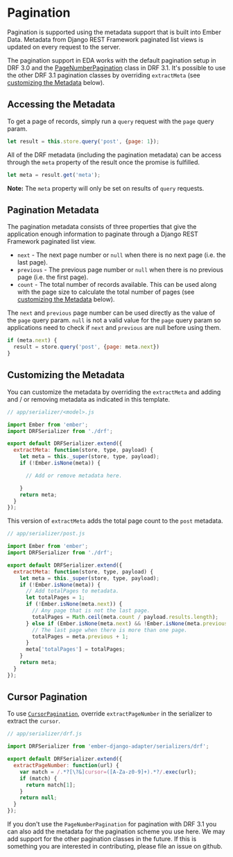 # Pagination

Pagination is supported using the metadata support that is built into Ember Data.
Metadata from Django REST Framework paginated list views is updated on every request
to the server.

The pagination support in EDA works with the default pagination setup in DRF 3.0 and the
[PageNumberPagination](http://www.django-rest-framework.org/api-guide/pagination/#pagenumberpagination)
class in DRF 3.1. It's possible to use the other DRF 3.1 pagination classes by
overriding `extractMeta` (see [customizing the Metadata](#customizing-the-metadata) below).


## Accessing the Metadata

To get a page of records, simply run a `query` request with the `page` query param.

```js
let result = this.store.query('post', {page: 1});
```

All of the DRF metadata (including the pagination metadata) can be access through the
`meta` property of the result once the promise is fulfilled.

```js
let meta = result.get('meta');
```

**Note:** The `meta` property will only be set on results of `query` requests.


## Pagination Metadata

The pagination metadata consists of three properties that give the application enough
information to paginate through a Django REST Framework paginated list view.

* `next` - The next page number or `null` when there is no next page (i.e. the last
           page).
* `previous` - The previous page number or `null` when there is no previous page (i.e.
               the first page).
* `count` - The total number of records available. This can be used along with the page
            size to calculate the total number of pages (see
            [customizing the Metadata](#customizing-the-metadata) below).


The `next` and `previous` page number can be used directly as the value of the `page`
query param. `null` is not a valid value for the `page` query param so applications need
to check if `next` and `previous` are null before using them.

```js
if (meta.next) {
  result = store.query('post', {page: meta.next})
}
```

## Customizing the Metadata

You can customize the metadata by overriding the `extractMeta` and adding and / or removing
metadata as indicated in this template.

```js
// app/serializer/<model>.js

import Ember from 'ember';
import DRFSerializer from './drf';

export default DRFSerializer.extend({
  extractMeta: function(store, type, payload) {
    let meta = this._super(store, type, payload);
    if (!Ember.isNone(meta)) {

      // Add or remove metadata here.

    }
    return meta;
  }
});
```

This version of `extractMeta` adds the total page count to the `post` metadata.

```js
// app/serializer/post.js

import Ember from 'ember';
import DRFSerializer from './drf';

export default DRFSerializer.extend({
  extractMeta: function(store, type, payload) {
    let meta = this._super(store, type, payload);
    if (!Ember.isNone(meta)) {
      // Add totalPages to metadata.
      let totalPages = 1;
      if (!Ember.isNone(meta.next)) {
        // Any page that is not the last page.
        totalPages = Math.ceil(meta.count / payload.results.length);
      } else if (Ember.isNone(meta.next) && !Ember.isNone(meta.previous)) {
        // The last page when there is more than one page.
        totalPages = meta.previous + 1;
      }
      meta['totalPages'] = totalPages;
    }
    return meta;
  }
});
```

## Cursor Pagination

To use [`CursorPagination`](http://www.django-rest-framework.org/api-guide/pagination/#cursorpagination), override `extractPageNumber` in the serializer to extract the `cursor`.

```js
// app/serializer/drf.js

import DRFSerializer from 'ember-django-adapter/serializers/drf';

export default DRFSerializer.extend({
  extractPageNumber: function(url) {
    var match = /.*?[\?&]cursor=([A-Za-z0-9]+).*?/.exec(url);
    if (match) {
      return match[1];
    }
    return null;
  }
});
```

If you don't use the `PageNumberPagination` for pagination with DRF 3.1 you can also add
the metadata for the pagination scheme you use here. We may add support for the other
pagination classes in the future. If this is something you are interested in contributing,
please file an issue on github.
